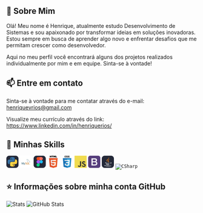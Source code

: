 ## 👋 Sobre Mim

Olá! Meu nome é Henrique, atualmente estudo Desenvolvimento de Sistemas e sou apaixonado por transformar ideias em soluções inovadoras. Estou sempre em busca de aprender algo novo e enfrentar desafios que me permitam crescer como desenvolvedor. 

Aqui no meu perfil você encontrará alguns dos projetos realizados individualmente por mim e em equipe. Sinta-se à vontade!

## 📫 Entre em contato

Sinta-se à vontade para me contatar através do e-mail: henriquevrios@gmail.com

Visualize meu currículo através do link: https://www.linkedin.com/in/henriquerios/

## 🚀 Minhas Skills

<code><img height="32" src="https://raw.githubusercontent.com/tandpfun/skill-icons/main/icons/Python-Dark.svg" alt="Python"/></code>
<code><img height="32" src="https://raw.githubusercontent.com/github/explore/80688e429a7d4ef2fca1e82350fe8e3517d3494d/topics/mysql/mysql.png" alt="MySQL"/></code>
<code><img height="32" src="https://raw.githubusercontent.com/tandpfun/skill-icons/main/icons/Figma-Dark.svg" alt="Figma"/></code>
<code><img height="32" src="https://raw.githubusercontent.com/github/explore/80688e429a7d4ef2fca1e82350fe8e3517d3494d/topics/html/html.png" alt="HTML5"/></code>
<code><img height="32" src="https://raw.githubusercontent.com/github/explore/80688e429a7d4ef2fca1e82350fe8e3517d3494d/topics/css/css.png" alt="CSS"/></code>
<code><img height="32" src="https://raw.githubusercontent.com/github/explore/80688e429a7d4ef2fca1e82350fe8e3517d3494d/topics/javascript/javascript.png" alt="Javascript"/></code>
<code><img height="32" src="https://raw.githubusercontent.com/github/explore/80688e429a7d4ef2fca1e82350fe8e3517d3494d/topics/bootstrap/bootstrap.png" alt="Bootstrap"/></code>
<code><img height="32" src="https://raw.githubusercontent.com/tandpfun/skill-icons/main/icons/Java-Dark.svg" alt="Java"/></code>
<code><img height="32" src="https://camo.githubusercontent.com/8d56e87edf99e89bfc457cd62462e0b7aae19e6b197b1df5c542d474d8d76f81/68747470733a2f2f646576656c6f7065722e6665646f726170726f6a6563742e6f72672f7374617469632f6c6f676f2f6373686172702e706e67" alt="CSharp"/></code>

## ⭐ Informações sobre minha conta GitHub

![Stats](http://github-profile-summary-cards.vercel.app/api/cards/stats?username=hriquerios&theme=react)  ![GitHub Stats](http://github-profile-summary-cards.vercel.app/api/cards/most-commit-language?username=hriquerios&theme=react)


